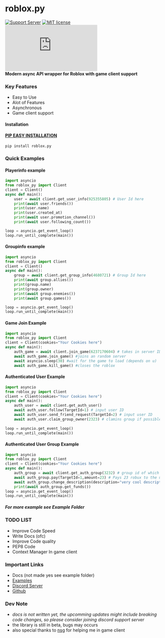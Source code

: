 

# **roblox.py**

[![Support Server](https://img.shields.io/discord/591914197219016707.svg?label=Discord&logo=Discord&colorB=7289da&style=for-the-badge)](https://discord.gg/vpEv3HJ)  [![MIT license](https://img.shields.io/badge/License-MIT-blue.svg)](https://github.com/KILR007/pyrblx/blob/master/LICENSE.txt)[![Downloads](https://static.pepy.tech/badge/roblox.py)](https://static.pepy.tech/badge/roblox.py)  
**Modern async API wrapper for Roblox with game client support**  

### Key Features
- Easy to Use
- Alot of Features
- Asynchronous
- Game client support
#### Installation
#### [PIP EASY INSTALLATION](https://pypi.org/project/roblox.py/)
`pip install roblox.py`


###  Quick Examples

#### Playerinfo example
````python
import asyncio
from roblox_py import Client
client = Client() 
async def main():
    user = await client.get_user_info(925355805) # User Id here
    print(await user.friends())
    print(user.name)
    print(user.created_at)
    print(await user.promotion_channel())
    print(await user.following_count())

loop = asyncio.get_event_loop()
loop.run_until_complete(main())
```` 
#### Groupinfo example

````python
import asyncio
from roblox_py import Client
client = Client() 
async def main():
    group = await client.get_group_info(4680721) # Group Id here
    print(await group.allies())
    print(group.name)
    print(group.owner)
    print(await group.enemies())
    print(await group.games())

loop = asyncio.get_event_loop()
loop.run_until_complete(main())
```` 
#### Game Join Example

````python
import asyncio
from roblox_py import Client
client = Client(cookies="Your Cookies here") 
async def main():
    auth_game = await client.join_game(6237170604) # takes in server ID
    await auth_game.join_game() #joins an random server
    await asyncio.sleep(30) #wait for the game to load (depends on u)
    await auth_game.kill_game() #closes the roblox
````

#### Authenticated User Example

````python
import asyncio
from roblox_py import Client
client = Client(cookies="Your Cookies here") 
async def main():
    auth_user = await client.get_auth_user()
    await auth_user.follow(TargetId=1) # input user ID
    await auth_user.send_friend_request(TargetId=2) # input user ID 
    await auth_user.claim_group_owner(2323) # clamins group if possible
    
loop = asyncio.get_event_loop()
loop.run_until_complete(main())
````

#### Authenticated User Group Example

````python
import asyncio
from roblox_py import Client
client = Client(cookies="Your Cookies here") 
async def main():
    auth_group = await client.get_auth_group(3232) # group id of which u wanna take actions with
    await auth_group.pay(TargetId=1,amount=23) # Pays 23 robux to the user with the spcified user_id
    await auth_group.change_description(description="very cool description") 
    print(await auth_group.get_funds())
loop = asyncio.get_event_loop()
loop.run_until_complete(main())
````
##### *For more example see Example Folder*

### TODO LIST 
- Improve Code Speed  
- Write  Docs (ofc)  
- Improve Code quality  
- PEP8 Code  
- Context Manager In game client

### Important Links
- Docs (not made yes see example folder)  
- [Examples](https://github.com/KILR007/roblox.py/tree/master/Examples)  
- [Discord Server](https://discord.gg/vpEv3HJ)  
- [Github](https://github.com/KILR007/roblox.py)  

### Dev Note
 - *docs is not written yet, the upcomming updates might include breaking code changes, so please consider joining discord support server*
-  the library is still in beta, bugs may occurs
- also special thanks to [nsg](https://github.com/nsg-mfd) for helping me in game client










